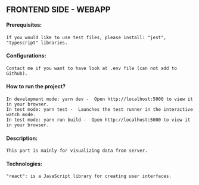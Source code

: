 ## FRONTEND SIDE - WEBAPP

#### Prerequisites:
    If you would like to use test files, please install: "jest", "typescript" libraries.
#### Configurations: 
    Contact me if you want to have look at .env file (can not add to Github).
#### How to run the project?
    In development mode: yarn dev -  Open http://localhost:5000 to view it in your browser.
    In test mode: yarn test -  Launches the test runner in the interactive watch mode.
    In test mode: yarn run build -  Open http://localhost:5000 to view it in your browser.
#### Description: 
    This part is mainly for visualizing data from server.
#### Technologies: 
    "react": is a JavaScript library for creating user interfaces.



